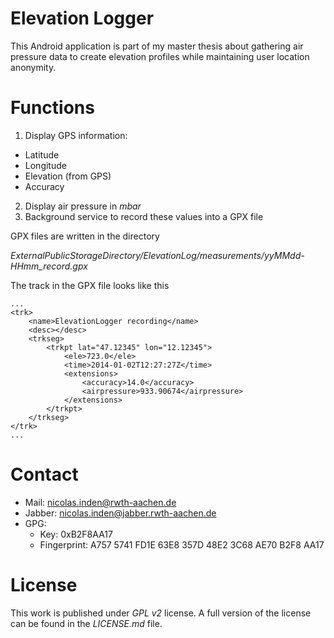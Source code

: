 Elevation Logger
================

This Android application is part of my master thesis about gathering air pressure data to create elevation profiles while maintaining user location anonymity.

Functions
=========

1. Display GPS information:
  * Latitude
  * Longitude
  * Elevation (from GPS)
  * Accuracy
2. Display air pressure in _mbar_
3. Background service to record these values into a GPX file

GPX files are written in the directory

_ExternalPublicStorageDirectory/ElevationLog/measurements/yyMMdd-HHmm\_record.gpx_

The track in the GPX file looks like this

	...
	<trk>
		<name>ElevationLogger recording</name>
		<desc></desc>
		<trkseg>
			<trkpt lat="47.12345" lon="12.12345">
				<ele>723.0</ele>
				<time>2014-01-02T12:27:27Z</time>
				<extensions>
					<accuracy>14.0</accuracy>
					<airpressure>933.90674</airpressure>
				</extensions>
			</trkpt>
		</trkseg>
	</trk>
	...

Contact
=======

* Mail: nicolas.inden@rwth-aachen.de
* Jabber: nicolas.inden@jabber.rwth-aachen.de
* GPG:
	* Key: 0xB2F8AA17
	* Fingerprint: A757 5741 FD1E 63E8 357D  48E2 3C68 AE70 B2F8 AA17

License
=======

This work is published under _GPL v2_ license. A full version of the license can be found in the _LICENSE.md_ file.
